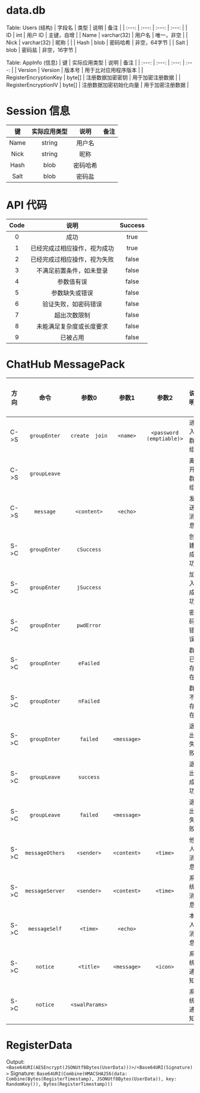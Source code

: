 # data.db

Table: Users (结构)
| 字段名 | 类型 | 说明 | 备注 |
| :---: | :---: | :---: | :---: |
| ID | int | 用户 ID | 主键，自增 |
| Name | varchar(32) | 用户名 | 唯一，非空 |
| Nick | varchar(32) | 昵称 | |
| Hash | blob | 密码哈希 | 非空，64字节 |
| Salt | blob | 密码盐 | 非空，16字节 |

Table: AppInfo (信息)
| 键 | 实际应用类型 | 说明 | 备注 |
| :---: | :---: | :---: | :---: |
| Version | Version | 版本号 | 用于比对应用程序版本 |
| RegisterEncryptionKey | byte[] | 注册数据加密密钥 | 用于加密注册数据 |
| RegisterEncryptionIV | byte[] | 注册数据加密初始化向量 | 用于加密注册数据 |

# Session 信息

|  键  | 实际应用类型 |   说明   | 备注 |
| :--: | :----------: | :------: | :--: |
| Name |    string    |  用户名  |      |
| Nick |    string    |   昵称   |      |
| Hash |     blob     | 密码哈希 |      |
| Salt |     blob     |  密码盐  |      |

# API 代码

| Code |             说明             | Success |
| :--: | :--------------------------: | :-----: |
|  0   |             成功             |  true   |
|  1   | 已经完成过相应操作，视为成功 |  true   |
|  2   | 已经完成过相应操作，视为失败 |  false  |
|  3   |   不满足前置条件，如未登录   |  false  |
|  4   |          参数值有误          |  false  |
|  5   |        参数缺失或错误        |  false  |
|  6   |     验证失败，如密码错误     |  false  |
|  7   |         超出次数限制         |  false  |
|  8   |   未能满足复杂度或长度要求   |  false  |
|  9   |           已被占用           |  false  |

# ChatHub MessagePack

| 方向 |      命令       |     参数0      |    参数1    |          参数2           |   说明   | 完成情况 |
| :--: | :-------------: | :------------: | :---------: | :----------------------: | :------: | :------: |
| C->S |  `groupEnter`   | `create  join` |  `<name>`   | `<password (emptiable)>` | 进入群组 | C:Y S:Y  |
| C->S |  `groupLeave`   |                |             |                          | 离开群组 | C:Y S:Y  |
| C->S |    `message`    |  `<content>`   |  `<echo>`   |                          | 发送消息 | C:Y S:Y  |
| S->C |  `groupEnter`   |   `cSuccess`   |             |                          | 创建成功 | C:Y S:Y  |
| S->C |  `groupEnter`   |   `jSuccess`   |             |                          | 加入成功 | C:Y S:Y  |
| S->C |  `groupEnter`   |   `pwdError`   |             |                          | 密码错误 | C:Y S:Y  |
| S->C |  `groupEnter`   |   `eFailed`    |             |                          | 群已存在 | C:Y S:Y  |
| S->C |  `groupEnter`   |   `nFailed`    |             |                          | 群不存在 | C:Y S:Y  |
| S->C |  `groupEnter`   |    `failed`    | `<message>` |                          | 退出失败 | C:Y S:Y  |
| S->C |  `groupLeave`   |   `success`    |             |                          | 退出成功 | C:Y S:Y  |
| S->C |  `groupLeave`   |    `failed`    | `<message>` |                          | 退出失败 | C:Y S:Y  |
| S->C | `messageOthers` |   `<sender>`   | `<content>` |         `<time>`         | 他人消息 | C:Y S:Y  |
| S->C | `messageServer` |   `<sender>`   | `<content>` |         `<time>`         | 系统消息 | C:Y S:Y  |
| S->C |  `messageSelf`  |    `<time>`    |  `<echo>`   |                          | 本人消息 | C:Y S:Y  |
| S->C |    `notice`     |   `<title>`    | `<message>` |         `<icon>`         | 系统通知 | C:Y S:Y  |
| S->C |    `notice`     | `<swalParams>` |             |                          | 系统通知 | C:Y S:Y  |

# RegisterData

Output: `<Base64URI(AESEncrypt(JSONUtf8Bytes(UserData)))>/<Base64URI(Signature)>`
Signature: `Base64URI(Combine(HMACSHA256(data: Combine(Bytes(RegisterTimestamp), JSONUtf8Bytes(UserData)), key: RandomKey()), Bytes(RegisterTimestamp)))`
